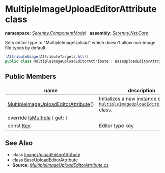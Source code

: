 # MultipleImageUploadEditorAttribute class
**namespace:** *[Serenity.ComponentModel](../README.md#serenity.componentmodel-namespace)*   **assembly**: *[Serenity.Net.Core](../README.md)*

Sets editor type to "MultipleImageUpload" which doesn't allow non-image file types by default.

```csharp
[AttributeUsage(AttributeTargets.All)]
public class MultipleImageUploadEditorAttribute : BaseUploadEditorAttribute
```

## Public Members

| name | description |
| --- | --- |
| [MultipleImageUploadEditorAttribute](MultipleImageUploadEditorAttribute/MultipleImageUploadEditorAttribute.md)() | Initializes a new instance of the [`MultipleImageUploadEditorAttribute`](MultipleImageUploadEditorAttribute.md) class. |
| override [IsMultiple](MultipleImageUploadEditorAttribute/IsMultiple.md) { get; } |  |
| const [Key](MultipleImageUploadEditorAttribute/Key.md) | Editor type key |

## See Also

* class [ImageUploadEditorAttribute](ImageUploadEditorAttribute.md)
* class [BaseUploadEditorAttribute](BaseUploadEditorAttribute.md)
* **Source:** *[MultipleImageUploadEditorAttribute.cs](https://github.com/serenity-is/Serenity/blob/master/src/Serenity.Net.Core/ComponentModel/Upload/MultipleImageUploadEditorAttribute.cs)*